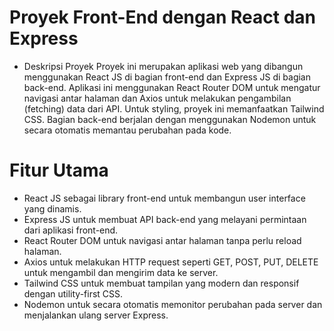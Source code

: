 # Proyek Front-End dengan React dan Express
- Deskripsi Proyek
Proyek ini merupakan aplikasi web yang dibangun menggunakan React JS di bagian front-end dan Express JS di bagian back-end. Aplikasi ini menggunakan React Router DOM untuk mengatur navigasi antar halaman dan Axios untuk melakukan pengambilan (fetching) data dari API. Untuk styling, proyek ini memanfaatkan Tailwind CSS. Bagian back-end berjalan dengan menggunakan Nodemon untuk secara otomatis memantau perubahan pada kode.

# Fitur Utama
- React JS sebagai library front-end untuk membangun user interface yang dinamis.
- Express JS untuk membuat API back-end yang melayani permintaan dari aplikasi front-end.
- React Router DOM untuk navigasi antar halaman tanpa perlu reload halaman.
- Axios untuk melakukan HTTP request seperti GET, POST, PUT, DELETE untuk mengambil dan mengirim data ke server.
- Tailwind CSS untuk membuat tampilan yang modern dan responsif dengan utility-first CSS.
- Nodemon untuk secara otomatis memonitor perubahan pada server dan menjalankan ulang server Express.

